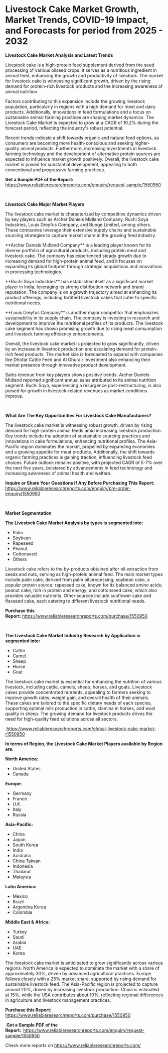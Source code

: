 <p><h1>Livestock Cake Market Growth, Market Trends, COVID-19 Impact, and Forecasts for period from 2025 - 2032</h1></p><p><strong>Livestock Cake Market Analysis and Latest Trends</strong></p>
<p><p>Livestock cake is a high-protein feed supplement derived from the seed processing of various oilseed crops. It serves as a nutritious ingredient in animal feed, enhancing the growth and productivity of livestock. The market for livestock cake is witnessing significant growth, driven by the rising demand for protein-rich livestock products and the increasing awareness of animal nutrition. </p><p>Factors contributing to this expansion include the growing livestock population, particularly in regions with a high demand for meat and dairy products. Additionally, innovations in feed formulations and a focus on sustainable animal farming practices are shaping market dynamics. The Livestock Cake Market is expected to grow at a CAGR of 10.2% during the forecast period, reflecting the industry's robust potential. </p><p>Recent trends indicate a shift towards organic and natural feed options, as consumers are becoming more health-conscious and seeking higher-quality animal products. Furthermore, increasing investments in livestock farming technology and the development of alternative protein sources are expected to influence market growth positively. Overall, the livestock cake market is poised for substantial development, appealing to both conventional and progressive farming practices.</p></p>
<p><strong>Get a Sample PDF of the Report:&nbsp;</strong> <a href="https://www.reliableresearchreports.com/enquiry/request-sample/1550950?utm_campaign=2098&utm_medium=2&utm_source=Github&utm_content=ia&utm_term=30032025&utm_id=livestock-cake">https://www.reliableresearchreports.com/enquiry/request-sample/1550950</a></p>
<p>&nbsp;</p>
<p><strong>Livestock Cake Major Market Players</strong></p>
<p><p>The livestock cake market is characterized by competitive dynamics driven by key players such as Archer Daniels Midland Company, Ruchi Soya Industries, Louis Dreyfus Company, and Bunge Limited, among others. These companies leverage their extensive supply chains and sustainable sourcing strategies to capture market share in the growing feed industry.</p><p>**Archer Daniels Midland Company** is a leading player known for its diverse portfolio of agricultural products, including protein meal and livestock cake. The company has experienced steady growth due to increasing demand for high-protein animal feed, and it focuses on expanding its global footprint through strategic acquisitions and innovations in processing technologies.</p><p>**Ruchi Soya Industries** has established itself as a significant market player in India, leveraging its strong distribution network and brand reputation. The company is on a growth trajectory aimed at enhancing its product offerings, including fortified livestock cakes that cater to specific nutritional needs.</p><p>**Louis Dreyfus Company** is another major competitor that emphasizes sustainability in its supply chain. The company is investing in research and development to improve the nutritional profiles of its products. The livestock cake segment has shown promising growth due to rising meat consumption and livestock farming efficiency enhancements.</p><p>Overall, the livestock cake market is projected to grow significantly, driven by an increase in livestock production and escalating demand for protein-rich feed products. The market size is forecasted to expand with companies like Dhofar Cattle Feed and Al Ghurair Investment also enhancing their market presence through innovative product development.</p><p>Sales revenue from key players shows positive trends: Archer Daniels Midland reported significant annual sales attributed to its animal nutrition segment. Ruchi Soya, experiencing a resurgence post-restructuring, is also poised for growth in livestock-related revenues as market conditions improve.</p></p>
<p>&nbsp;</p>
<p><strong>What Are The Key Opportunities For Livestock Cake Manufacturers?</strong></p>
<p><p>The livestock cake market is witnessing robust growth, driven by rising demand for high-protein animal feeds amid increasing livestock production. Key trends include the adoption of sustainable sourcing practices and innovations in cake formulations, enhancing nutritional profiles. The Asia-Pacific region dominates the market, propelled by expanding economies and a growing appetite for meat products. Additionally, the shift towards organic farming practices is gaining traction, influencing livestock feed choices. Future outlook remains positive, with projected CAGR of 5-7% over the next five years, bolstered by advancements in feed technology and increasing awareness of animal health and welfare.</p></p>
<p><strong>Inquire or Share Your Questions If Any Before Purchasing This Report:</strong> <a href="https://www.reliableresearchreports.com/enquiry/pre-order-enquiry/1550950?utm_campaign=2098&utm_medium=2&utm_source=Github&utm_content=ia&utm_term=30032025&utm_id=livestock-cake">https://www.reliableresearchreports.com/enquiry/pre-order-enquiry/1550950</a></p>
<p>&nbsp;</p>
<p><strong>Market Segmentation</strong></p>
<p><strong>The Livestock Cake Market Analysis by types is segmented into:</strong></p>
<p><ul><li>Palm</li><li>Soybean</li><li>Rapeseed</li><li>Peanut</li><li>Cottonseed</li><li>Others</li></ul></p>
<p><p>Livestock cake refers to the by-products obtained after oil extraction from seeds and nuts, serving as high-protein animal feed. The main market types include palm cake, derived from palm oil processing; soybean cake, a popular protein source; rapeseed cake, known for its balanced amino acids; peanut cake, rich in protein and energy; and cottonseed cake, which also provides valuable nutrients. Other sources include sunflower cake and flaxseed cake, each catering to different livestock nutritional needs.</p></p>
<p><strong>Purchase this Report:&nbsp;</strong><a href="https://www.reliableresearchreports.com/purchase/1550950?utm_campaign=2098&utm_medium=2&utm_source=Github&utm_content=ia&utm_term=30032025&utm_id=livestock-cake">https://www.reliableresearchreports.com/purchase/1550950</a></p>
<p>&nbsp;</p>
<p><strong>The Livestock Cake Market Industry Research by Application is segmented into:</strong></p>
<p><ul><li>Cattle</li><li>Camel</li><li>Sheep</li><li>Horse</li><li>Goat</li></ul></p>
<p><p>The livestock cake market is essential for enhancing the nutrition of various livestock, including cattle, camels, sheep, horses, and goats. Livestock cakes provide concentrated nutrients, appealing to farmers seeking to improve growth rates, weight gain, and overall health of their animals. These cakes are tailored to the specific dietary needs of each species, supporting optimal milk production in cattle, stamina in horses, and wool quality in sheep. The growing demand for livestock products drives the need for high-quality feed solutions across all sectors.</p></p>
<p><a href="https://www.reliableresearchreports.com/global-livestock-cake-market-r1550950?utm_campaign=2098&utm_medium=2&utm_source=Github&utm_content=ia&utm_term=30032025&utm_id=livestock-cake">&nbsp;https://www.reliableresearchreports.com/global-livestock-cake-market-r1550950</a></p>
<p><strong>In terms of Region, the Livestock Cake Market Players available by Region are:</strong></p>
<p>
    <p> <strong> North America: </strong>
        <ul>
            <li>United States</li>
            <li>Canada</li>
        </ul>
        </p> 
    <p> <strong> Europe: </strong>
        <ul>
            <li>Germany</li>
            <li>France</li>
            <li>U.K.</li>
            <li>Italy</li>
            <li>Russia</li>
        </ul>
        </p> 
    <p> <strong> Asia-Pacific: </strong>
        <ul>
            <li>China</li>
            <li>Japan</li>
            <li>South Korea</li>
            <li>India</li>
            <li>Australia</li>
            <li>China Taiwan</li>
            <li>Indonesia</li>
            <li>Thailand</li>
            <li>Malaysia</li>
        </ul>
        </p> 
    <p> <strong> Latin America: </strong>
        <ul>
            <li>Mexico</li>
            <li>Brazil</li>
            <li>Argentina Korea</li>
            <li>Colombia</li>
        </ul>
        </p> 
    <p> <strong> Middle East & Africa: </strong>
        <ul>
            <li>Turkey</li>
            <li>Saudi</li>
            <li>Arabia</li>
            <li>UAE</li>
            <li>Korea</li>
        </ul>
    </p>
    </p>
<p><p>The livestock cake market is anticipated to grow significantly across various regions. North America is expected to dominate the market with a share of approximately 30%, driven by advanced agricultural practices. Europe follows closely with a 25% market share, supported by rising demand for sustainable livestock feed. The Asia-Pacific region is projected to capture around 20%, driven by increasing livestock production. China is estimated at 15%, while the USA contributes about 10%, reflecting regional differences in agriculture and livestock management practices.</p></p>
<p><strong>Purchase this Report: </strong><a href="https://www.reliableresearchreports.com/purchase/1550950?utm_campaign=2098&utm_medium=2&utm_source=Github&utm_content=ia&utm_term=30032025&utm_id=livestock-cake">https://www.reliableresearchreports.com/purchase/1550950</a></p>
<p>&nbsp;<strong>Get a Sample PDF of the Report:&nbsp;&nbsp;</strong><a href="https://www.reliableresearchreports.com/enquiry/request-sample/1550950?utm_campaign=2098&utm_medium=2&utm_source=Github&utm_content=ia&utm_term=30032025&utm_id=livestock-cake">https://www.reliableresearchreports.com/enquiry/request-sample/1550950</a></p>
<p><strong></strong></p>
<p>Check more reports on <a href="https://www.reliableresearchreports.com/?utm_campaign=2098&utm_medium=2&utm_source=Github&utm_content=ia&utm_term=30032025&utm_id=livestock-cake">https://www.reliableresearchreports.com/</a></p>